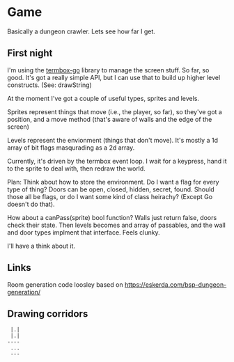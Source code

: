 # Game

Basically a dungeon crawler. Lets see how far I get.

## First night

I'm using the [termbox-go](https://github.com/nsf/termbox-go) library to
manage the screen stuff. So far, so good. It's got a really simple
API, but I can use that to build up higher level constructs. (See: drawString)

At the moment I've got a couple of useful types, sprites and levels.

Sprites represent things that move (i.e., the player, so far), so they've 
got a position, and a move method (that's aware of walls and the edge 
of the screen)

Levels represent the envionment (things that don't move). It's mostly
a 1d array of bit flags masqurading as a 2d array.

Currently, it's driven by the termbox event loop. I wait for a keypress,
hand it to the sprite to deal with, then redraw the world.

Plan: Think about how to store the environment. Do I want a flag for
every type of thing? Doors can be open, closed, hidden, secret, found.
Should those all be flags, or do I want some kind of class heirachy?
(Except Go doesn't do that).

How about a canPass(sprite) bool function? Walls just return false,
doors check their state. Then levels becomes and array of passables,
and the wall and door types implment that interface. Feels clunky.

I'll have a think about it.


## Links

 Room generation code loosley based on https://eskerda.com/bsp-dungeon-generation/


 ## Drawing corridors

     |.|
     |.|
    ----
     ...
     ---

